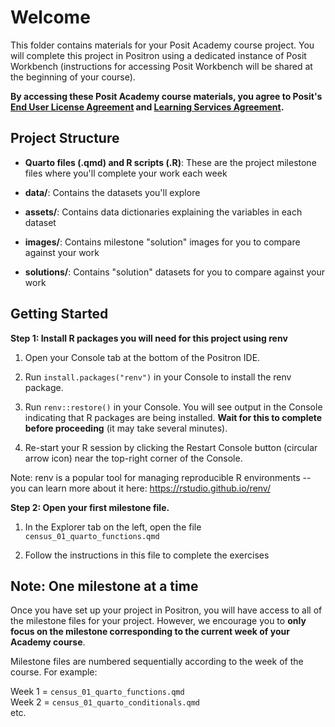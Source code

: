 # Welcome

This folder contains materials for your Posit Academy course project. You will complete this project in Positron using a dedicated instance of Posit Workbench (instructions for accessing Posit Workbench will be shared at the beginning of your course).

**By accessing these Posit Academy course materials, you agree to Posit's [End User License Agreement](https://posit.co/about/eula/) and [Learning Services Agreement](https://posit.co/learning-services-agreement/).**

## Project Structure

- **Quarto files (.qmd) and  R scripts (.R)**: These are the project milestone files where you'll complete your work each week

- **data/**: Contains the datasets you'll explore

- **assets/**: Contains data dictionaries explaining the variables in each dataset

- **images/**: Contains milestone "solution" images for you to compare against your work

- **solutions/**: Contains "solution" datasets for you to compare against your work

## Getting Started

**Step 1: Install R packages you will need for this project using renv**

1. Open your Console tab at the bottom of the Positron IDE.

2. Run `install.packages("renv")` in your Console to install the renv package.

3. Run `renv::restore()` in your Console.  You will see output in the Console indicating that R packages are being installed. **Wait for this to complete before proceeding** (it may take several minutes).

4. Re-start your R session by clicking the Restart Console button (circular arrow icon) near the top-right corner of the Console.

Note: renv is a popular tool for managing reproducible R environments -- you can learn more about it here: https://rstudio.github.io/renv/

**Step 2: Open your first milestone file.**

1. In the Explorer tab on the left, open the file `census_01_quarto_functions.qmd`

2. Follow the instructions in this file to complete the exercises

## Note: One milestone at a time

Once you have set up your project in Positron, you will have access to all of the milestone files for your project. However, we encourage you to **only focus on the milestone corresponding to the current week of your Academy course**.

Milestone files are numbered sequentially according to the week of the course. For example:

Week 1 = `census_01_quarto_functions.qmd`  
Week 2 = `census_01_quarto_conditionals.qmd`  
etc.